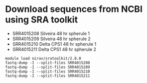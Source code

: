 # Download sequences from NCBI using SRA toolkit
- SRR4015208 Silveira 48 hr spherule 1
- SRR4015209 Silveira 48 hr spherule 2
- SRR4015210 Delta CPS1 48 hr spherule 1
- SRR4015211 Delta CPS1 48 hr spherule 2

```
module load nirav/sratoolkit/2.8.0
fastq-dump -I --split-files SRR4015208
fastq-dump -I --split-files SRR4015209
fastq-dump -I --split-files SRR4015210
fastq-dump -I --split-files SRR4015211
```



